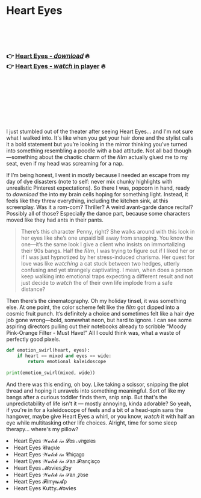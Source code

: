 <h1>Heart Eyes</h1>

<br><br><br>

<h3>👉 <a href="https://Gregs-divicuper1972.github.io/puuniyggel/">Heart Eyes - 𝘥𝘰𝘸𝘯𝘭𝘰𝘢𝘥</a> 🔥<br>
👉 <a href="https://Gregs-divicuper1972.github.io/puuniyggel/">Heart Eyes - 𝘸𝘢𝘵𝘤𝘩 in player</a> 🔥
</h3>



<br><br><br><br><br><br><br>


I just stumbled out of the theater after seeing Heart Eyes... and I'm not sure what I walked into. It's like when you get your hair done and the stylist calls it a bold statement but you’re looking in the mirror thinking you've turned into something resembling a poodle with a bad attitude. Not all bad though—something about the chaotic charm of the 𝘧𝘪𝘭𝘮 actually glued me to my seat, even if my head was screaming for a nap. 

If I’m being honest, I went in mostly because I needed an escape from my day of dye disasters (note to self: never mix chunky highlights with unrealistic Pinterest expectations). So there I was, popcorn in hand, ready to 𝘥𝘰𝘸𝘯𝘭𝘰𝘢𝘥 the   into my brain cells hoping for something light. Instead, it feels like they threw everything, including the kitchen sink, at this screenplay. Was it a rom-com? Thriller? A weird avant-garde dance recital? Possibly all of those? Especially the dance part, because some characters moved like they had ants in their pants.

> There’s this character Penny, right? She walks around with this look in her eyes like she’s one unpaid bill away from snapping. You know the one—it’s the same look I give a client who insists on immortalizing their 90s bangs. Half the 𝘧𝘪𝘭𝘮, I was trying to figure out if I liked her or if I was just hypnotized by her stress-induced charisma. Her quest for love was like 𝘸𝘢𝘵𝘤𝘩𝘪𝘯𝘨 a cat stuck between two hedges, utterly confusing and yet strangely captivating. I mean, when does a person keep walking into emotional traps expecting a different result and not just decide to 𝘸𝘢𝘵𝘤𝘩 the   of their own life implode from a safe distance?

Then there’s the cinematography. Oh my holiday tinsel, it was something else. At one point, the color scheme felt like the 𝘧𝘪𝘭𝘮 got dipped into a cosmic fruit punch. It’s definitely a choice and sometimes felt like a hair dye job gone wrong—bold, somewhat neon, but hard to ignore. I can see some aspiring directors pulling out their notebooks already to scribble “Moody Pink-Orange Filter - Must Have!” All I could think was, what a waste of perfectly good pixels.

```python
def emotion_swirl(heart, eyes):
    if heart == mixed and eyes == wide:
        return emotional kaleidoscope
        
print(emotion_swirl(mixed, wide))
```

And there was this ending, oh boy. Like taking a scissor, snipping the plot thread and hoping it unravels into something meaningful. Sort of like my bangs after a curious toddler finds them, snip snip. But that's the unpredictability of life isn't it — mostly annoying, kinda adorable? So yeah, if you're in for a kaleidoscope of feels and a bit of a head-spin sans the hangover, maybe give Heart Eyes a whirl, or you know, 𝘸𝘢𝘵𝘤𝘩 it with half an eye while multitasking other life choices. Alright, time for some sleep therapy... where's my pillow?

<li>Heart Eyes 𝒲𝒶𝓉𝒸𝒽 𝒾𝓃 𝓛𝗈𝗌 𝒜𝗇𝗀𝖾𝗅𝖾𝗌</li>
<li>Heart Eyes 𝓒𝗋𝖺ç𝗄𝗅𝖾</li>
<li>Heart Eyes 𝒲𝒶𝓉𝒸𝒽 𝒾𝓃 𝓒𝗁𝗂ç𝖺𝗀𝗈</li>
<li>Heart Eyes 𝒲𝒶𝓉𝒸𝒽 𝒾𝓃 𝒮𝖺𝗇 𝓕𝗋𝖺𝗇ç𝗂𝗌ç𝗈</li>
<li>Heart Eyes 𝓜𝗈ν𝗂𝖾𝗌𝓙𝗈𝗒</li>
<li>Heart Eyes 𝒲𝒶𝓉𝒸𝒽 𝒾𝓃 𝒮𝖺𝗇 𝒥𝗈𝗌𝖾</li>
<li>Heart Eyes 𝓕𝗂𝗅𝗆𝗒𝗐𝓐ρ</li>
<li>Heart Eyes Ҝ𝗎𝗍𝗍𝗒𝓜𝗈ν𝗂𝖾𝗌</li>
